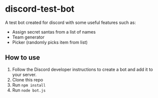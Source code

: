 # discord-test-bot
A test bot created for discord with some useful features such as:
 - Assign secret santas from a list of names
 - Team generator
 - Picker (randomly picks item from list)

## How to use
1. Follow the Discord developer instructions to create a bot and add it to your server.
2. Clone this repo
3. Run `npm install`
4. Run `node bot.js`
